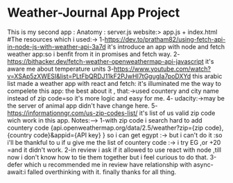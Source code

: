 # Weather-Journal App Project
This is my second app :
Anatomy :
server.js
website:> app.js + index.html 
#The resources which i used:->
1-https://dev.to/pratham82/using-fetch-api-in-node-js-with-weather-api-3a7d
it's introduce an app with node and fetch weather app:so i benfit from it in promises and fetch way.
2-https://bithacker.dev/fetch-weather-openweathermap-api-javascript
it's aware me about temperature units
3-https://www.youtube.com/watch?v=XSAp5zXWESI&list=PLtFbQRDJ11kF2PJwHI7tGgugIa7poDXYd
this arabic list made a weather app with react and fetch: it's illuminated me the way to compelete this app:
the best about it , that:->used countery and city name instead of zip code=so it's more logic and easy for me.
4- udacity:->may be the server of animal app didn't have change here.
5-https://informationngr.com/us-zip-codes-list/ it's list of us valid zip code wich work in this app.
Notes:-->
1-with zip code i search hard to add countery code {api.openweathermap.org/data/2.5/weather?zip={zip code},{country code}&appid={API key}
}
so i can get egypt :-> but i can't do it :so i'll be thankful to u if u give me the list of countery code :-> i try EG ,or +20 =and it didn't work.
2-in review i ask if it allowed to use react with node ,till now i don't know how to tie them together but i feel curious to do that.
3-defer which u recommended me in review have relationship with async-await:i falled overthinking with it.
finally thanks for all thing.
